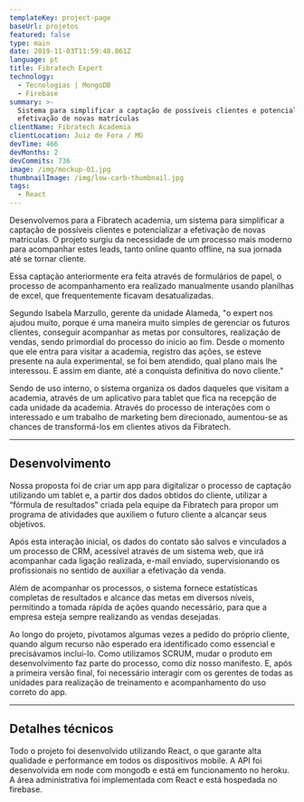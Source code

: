 ```yaml
---
templateKey: project-page
baseUrl: projetos
featured: false
type: main
date: 2019-11-03T11:59:48.861Z
language: pt
title: Fibratech Expert
technology:
  - Tecnologias | MongoDB
  - Firebase
summary: >-
  Sistema para simplificar a captação de possíveis clientes e potencializar a
  efetivação de novas matrículas
clientName: Fibratech Academia
clientLocation: Juiz de Fora / MG
devTime: 466
devMonths: 2
devCommits: 736
image: /img/mockup-01.jpg
thumbnailImage: /img/low-carb-thumbnail.jpg
tags:
  - React
---
```

Desenvolvemos para a Fibratech academia, um sistema para simplificar a captação de possíveis clientes e potencializar a efetivação de novas matrículas. O projeto surgiu da necessidade de um processo mais moderno para acompanhar estes leads, tanto online quanto offline, na sua jornada até se tornar cliente.

Essa captação anteriormente era feita através de formulários de papel, o processo de acompanhamento era realizado manualmente usando planilhas de excel, que frequentemente ficavam desatualizadas.

Segundo Isabela Marzullo, gerente da unidade Alameda, "o expert nos ajudou muito, porque é uma maneira muito simples de gerenciar os futuros clientes, conseguir acompanhar as metas por consultores, realização de vendas, sendo primordial do processo do inicio ao fim. Desde o momento que ele entra para visitar a academia, registro das ações, se esteve presente na aula experimental, se foi bem atendido, qual plano mais lhe interessou. E assim em diante, até a conquista definitiva do novo cliente."

Sendo de uso interno, o sistema organiza os dados daqueles que visitam a academia, através de um aplicativo para tablet que fica na recepção de cada unidade da academia. Através do processo de interações com o interessado e um trabalho de marketing bem direcionado, aumentou-se as chances de transformá-los em clientes ativos da Fibratech.

---

## Desenvolvimento

Nossa proposta foi de criar um app para digitalizar o processo de captação utilizando um tablet e, a partir dos dados obtidos do cliente, utilizar a “fórmula de resultados” criada pela equipe da Fibratech para propor um programa de atividades que auxiliem o futuro cliente a alcançar seus objetivos.

Após esta interação inicial, os dados do contato são salvos e vinculados a um processo de CRM, acessível através de um sistema web, que irá acompanhar cada ligação realizada, e-mail enviado, supervisionando os profissionais no sentido de auxiliar a efetivação da venda.

Além de acompanhar os processos, o sistema fornece estatísticas completas de resultados e alcance das metas em diversos níveis, permitindo a tomada rápida de ações quando necessário, para que a empresa esteja sempre realizando as vendas desejadas.

Ao longo do projeto, pivotamos algumas vezes a pedido do próprio cliente, quando algum recurso não esperado era identificado como essencial e precisávamos incluí-lo. Como utilizamos SCRUM, mudar o produto em desenvolvimento faz parte do processo, como diz nosso manifesto. E, após a primeira versão final, foi necessário interagir com os gerentes de todas as unidades para realização de treinamento e acompanhamento do uso correto do app.

---

## Detalhes técnicos

Todo o projeto foi desenvolvido utilizando React, o que garante alta qualidade e performance em todos os dispositivos mobile. A API foi desenvolvida em node com mongodb e está em funcionamento no heroku. A área administrativa foi implementada com React e está hospedada no firebase.
